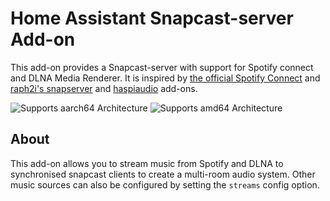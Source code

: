 # Home Assistant Snapcast-server Add-on

This add-on provides a Snapcast-server with support for Spotify connect and DLNA Media Renderer. It is inspired by [the official Spotify Connect](https://github.com/hassio-addons/addon-spotify-connect) and [raph2i's snapserver](https://github.com/raph2i/hassio-addons) and [haspiaudio](https://github.com/wullewatz/home-assistant-addons) add-ons.

![Supports aarch64 Architecture][aarch64-shield]
![Supports amd64 Architecture][amd64-shield]
<!-- ![Supports armhf Architecture][armhf-shield]
![Supports armv7 Architecture][armv7-shield]
![Supports i386 Architecture][i386-shield] -->

## About

This add-on allows you to stream music from Spotify and DLNA to synchronised snapcast clients to create a multi-room audio system. Other music sources can also be configured by setting the `streams` config option.

[aarch64-shield]: https://img.shields.io/badge/aarch64-yes-green.svg
[amd64-shield]: https://img.shields.io/badge/amd64-yes-green.svg
[armhf-shield]: https://img.shields.io/badge/armhf-no-red.svg
[armv7-shield]: https://img.shields.io/badge/armv7-no-red.svg
[i386-shield]: https://img.shields.io/badge/i386-no-red.svg
